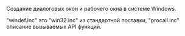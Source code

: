 Создание диалоговых окон и рабочего окна в системе Windows. 

"windef.inc" это "win32.inc" из стандартной поставки, "procall.inc" описание вызываемых API функций.
